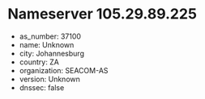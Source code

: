 # Nameserver 105.29.89.225

* as_number: 37100
* name: Unknown
* city: Johannesburg
* country: ZA
* organization: SEACOM-AS
* version: Unknown
* dnssec: false
